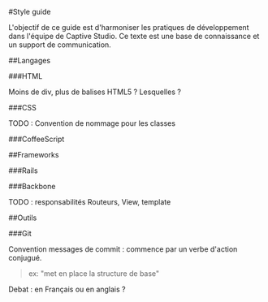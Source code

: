 #Style guide

L'objectif de ce guide est d'harmoniser les pratiques de développement dans l'équipe de Captive Studio. Ce texte est une base de connaissance et un support de communication. 

##Langages

###HTML

Moins de div, plus de balises HTML5 ? Lesquelles ?

###CSS

TODO : Convention de nommage pour les classes 

###CoffeeScript

##Frameworks

###Rails

###Backbone

TODO : responsabilités Routeurs, View, template

##Outils

###Git

Convention messages de commit : commence par un verbe d'action conjugué.

> ex: "met en place la structure de base"

Debat : en Français ou en anglais ?